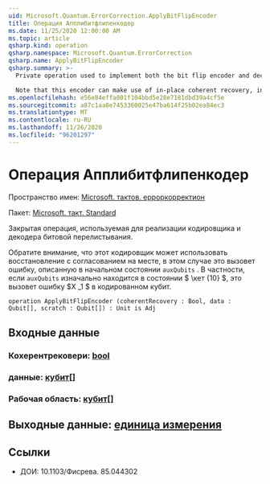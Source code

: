 ```yaml
---
uid: Microsoft.Quantum.ErrorCorrection.ApplyBitFlipEncoder
title: Операция Апплибитфлипенкодер
ms.date: 11/25/2020 12:00:00 AM
ms.topic: article
qsharp.kind: operation
qsharp.namespace: Microsoft.Quantum.ErrorCorrection
qsharp.name: ApplyBitFlipEncoder
qsharp.summary: >-
  Private operation used to implement both the bit flip encoder and decoder.

  Note that this encoder can make use of in-place coherent recovery, in which case it will "cause" the error described by the initial state of `auxQubits`. In particular, if `auxQubits` are initially in the state $\ket{10}$, this will cause an $X_1$ error on the encoded qubit.
ms.openlocfilehash: e56e84effa001f104bbd5e28e7181dbd39a4cf5e
ms.sourcegitcommit: a87c1aa8e7453360025e47ba614f25b02ea84ec3
ms.translationtype: MT
ms.contentlocale: ru-RU
ms.lasthandoff: 11/26/2020
ms.locfileid: "96201297"
---
```

# <a name="applybitflipencoder-operation"></a>Операция Апплибитфлипенкодер

Пространство имен: [Microsoft. тактов. ерроркорректион](xref:Microsoft.Quantum.ErrorCorrection)

Пакет: [Microsoft. такт. Standard](https://nuget.org/packages/Microsoft.Quantum.Standard)


Закрытая операция, используемая для реализации кодировщика и декодера битовой перелистывания.

Обратите внимание, что этот кодировщик может использовать восстановление с согласованием на месте, в этом случае это вызовет ошибку, описанную в начальном состоянии `auxQubits` .
В частности, если `auxQubits` изначально находится в состоянии $ \кет {10} $, это вызовет ошибку $X _1 $ в кодированном кубит.

```qsharp
operation ApplyBitFlipEncoder (coherentRecovery : Bool, data : Qubit[], scratch : Qubit[]) : Unit is Adj
```


## <a name="input"></a>Входные данные

### <a name="coherentrecovery--bool"></a>Кохерентрековери: [bool](xref:microsoft.quantum.lang-ref.bool)




### <a name="data--qubit"></a>данные: [кубит](xref:microsoft.quantum.lang-ref.qubit)[]




### <a name="scratch--qubit"></a>Рабочая область: [кубит](xref:microsoft.quantum.lang-ref.qubit)[]





## <a name="output--unit"></a>Выходные данные: [единица измерения](xref:microsoft.quantum.lang-ref.unit)



## <a name="references"></a>Ссылки

- ДОИ: 10.1103/Фисрева. 85.044302